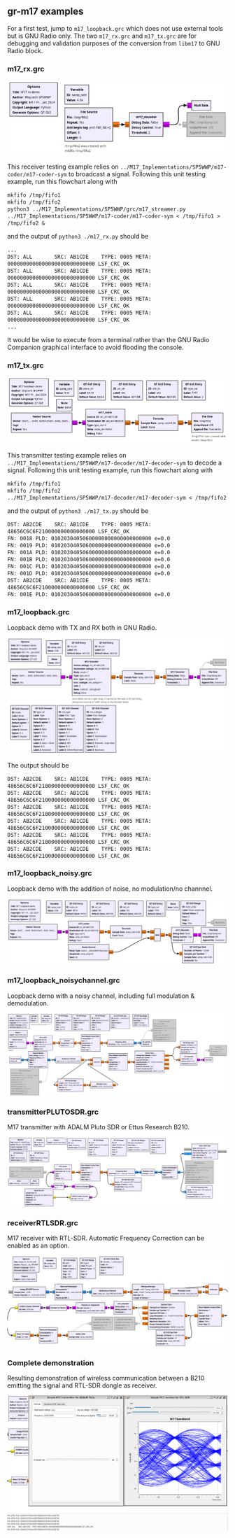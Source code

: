 ## gr-m17 examples

For a first test, jump to ``m17_loopback.grc`` which does not use external tools but is GNU Radio only.
The two ``m17_rx.grc`` and ``m17_tx.grc`` are for debugging and validation purposes of the conversion
from ``libm17`` to GNU Radio block.

### m17_rx.grc

<img src="m17_rx.png">

This receiver testing example relies on ``../M17_Implementations/SP5WWP/m17-coder/m17-coder-sym``
to broadcast a signal. Following this unit testing example, run this flowchart along with
```
mkfifo /tmp/fifo1
mkfifo /tmp/fifo2
python3 ../M17_Implementations/SP5WWP/grc/m17_streamer.py
../M17_Implementations/SP5WWP/m17-coder/m17-coder-sym < /tmp/fifo1 > /tmp/fifo2 &
```

and the output of ``python3 ./m17_rx.py`` should be 

```
...
DST: ALL       SRC: AB1CDE    TYPE: 0005 META: 0000000000000000000000000000 LSF_CRC_OK 
DST: ALL       SRC: AB1CDE    TYPE: 0005 META: 0000000000000000000000000000 LSF_CRC_OK 
DST: ALL       SRC: AB1CDE    TYPE: 0005 META: 0000000000000000000000000000 LSF_CRC_OK 
DST: ALL       SRC: AB1CDE    TYPE: 0005 META: 0000000000000000000000000000 LSF_CRC_OK 
DST: ALL       SRC: AB1CDE    TYPE: 0005 META: 0000000000000000000000000000 LSF_CRC_OK 
...
```

It would be wise to execute from a terminal rather than the GNU Radio Companion graphical interface
to avoid flooding the console.

### m17_tx.grc

<img src="m17_tx.png">

This transmitter testing example relies on ``../M17_Implementations/SP5WWP/m17-decoder/m17-decoder-sym``
to decode a signal. Following this unit testing example, run this flowchart along with
```
mkfifo /tmp/fifo1
mkfifo /tmp/fifo2
../M17_Implementations/SP5WWP/m17-decoder/m17-decoder-sym < /tmp/fifo2
```

and the output of ``python3 ./m17_tx.py`` should be 
```
DST: AB2CDE    SRC: AB1CDE    TYPE: 0005 META: 48656C6C6F210000000000000000 LSF_CRC_OK 
FN: 0018 PLD: 01020304050600000000000000000000 e=0.0
FN: 0019 PLD: 01020304050600000000000000000000 e=0.0
FN: 001A PLD: 01020304050600000000000000000000 e=0.0
FN: 001B PLD: 01020304050600000000000000000000 e=0.0
FN: 001C PLD: 01020304050600000000000000000000 e=0.0
FN: 001D PLD: 01020304050600000000000000000000 e=0.0
DST: AB2CDE    SRC: AB1CDE    TYPE: 0005 META: 48656C6C6F210000000000000000 LSF_CRC_OK 
FN: 001E PLD: 01020304050600000000000000000000 e=0.0
```

### m17_loopback.grc

Loopback demo with TX and RX both in GNU Radio.

<img src="m17_loopback.png">

The output should be 

```
DST: AB2CDE    SRC: AB1CDE    TYPE: 0005 META: 48656C6C6F210000000000000000 LSF_CRC_OK 
DST: AB2CDE    SRC: AB1CDE    TYPE: 0005 META: 48656C6C6F210000000000000000 LSF_CRC_OK 
DST: AB2CDE    SRC: AB1CDE    TYPE: 0005 META: 48656C6C6F210000000000000000 LSF_CRC_OK 
DST: AB2CDE    SRC: AB1CDE    TYPE: 0005 META: 48656C6C6F210000000000000000 LSF_CRC_OK 
DST: AB2CDE    SRC: AB1CDE    TYPE: 0005 META: 48656C6C6F210000000000000000 LSF_CRC_OK 
DST: AB2CDE    SRC: AB1CDE    TYPE: 0005 META: 48656C6C6F210000000000000000 LSF_CRC_OK 
```

### m17_loopback_noisy.grc

Loopback demo with the addition of noise, no modulation/no channnel.

<img src="m17_loopback_noisy.png">

### m17_loopback_noisychannel.grc

Loopback demo with a noisy channel, including full modulation & demodulation.

<img src="m17_loopback_noisychannel.png">

### transmitterPLUTOSDR.grc

M17 transmitter with ADALM Pluto SDR or Ettus Research B210.

<img src="transmitterPLUTOSDR.png">

### receiverRTLSDR.grc

M17 receiver with RTL-SDR. Automatic Frequency Correction can be enabled as an option.

<img src="receiverRTLSDR.png">

### Complete demonstration

Resulting demonstration of wireless communication between a B210 emitting the signal and RTL-SDR dongle
as receiver.

<img src="2024-06-07-132848_2704x1050_scrot.png">
